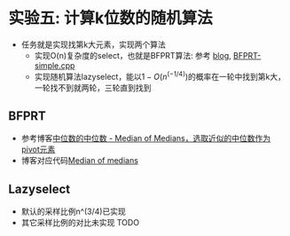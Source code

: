 # 实验五: 计算k位数的随机算法

* 任务就是实现找第k大元素，实现两个算法
  * 实现O(n)复杂度的select，也就是BFPRT算法: 参考 [blog](https://www.jianshu.com/p/3905983674f3), [BFPRT-simple.cpp](https://github.com/sky-bro/AC/blob/master/Algorithms/Median%20of%20medians/BFPRT-simple.cpp)
  * 实现随机算法lazyselect，能以$1 - O(n^(-1/4))$的概率在一轮中找到第k大，一轮找不到就两轮，三轮直到找到

## BFPRT

* 参考博客[中位数的中位数 - Median of Medians，选取近似的中位数作为pivot元素](https://www.jianshu.com/p/3905983674f3)
* 博客对应代码[Median of medians](https://github.com/sky-bro/AC/tree/master/Algorithms/Median%20of%20medians)

## Lazyselect

* 默认的采样比例n^(3/4)已实现
* 其它采样比例的对比未实现 TODO
